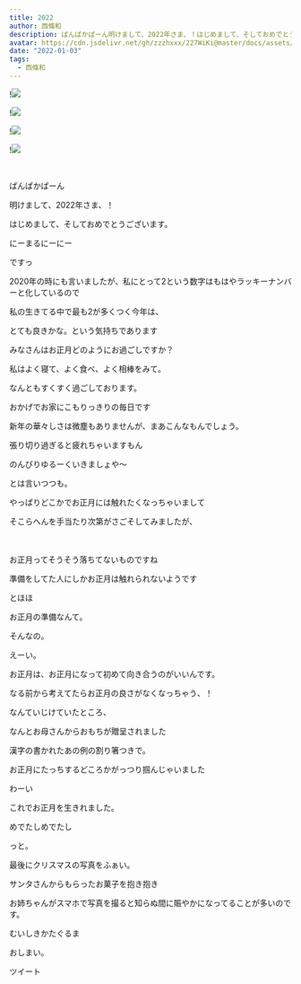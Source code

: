 ```yaml
---
title: 2022
author: 西條和
description: ぱんぱかぱーん明けまして、2022年さま、！はじめまして、そしておめでとうご...
avatar: https://cdn.jsdelivr.net/gh/zzzhxxx/227WiKi@master/docs/assets/photo/avatar/nagomi.jpg
date: "2022-01-03"
tags:
  - 西條和
---
```


!![](https://cdn.jsdelivr.net/gh/zzzhxxx/227WiKi-image@master/blog-image/nagomi-2022-01-03_1.jpg)

!![](https://cdn.jsdelivr.net/gh/zzzhxxx/227WiKi-image@master/blog-image/nagomi-2022-01-03_2.jpg)

!![](https://cdn.jsdelivr.net/gh/zzzhxxx/227WiKi-image@master/blog-image/nagomi-2022-01-03_3.jpg)

!![](https://cdn.jsdelivr.net/gh/zzzhxxx/227WiKi-image@master/blog-image/nagomi-2022-01-03_4.jpg)



  ﻿





























ぱんぱかぱーん






















明けまして、2022年さま、！














はじめまして、そしておめでとうございます。





















にーまるにーにー






ですっ































2020年の時にも言いましたが、私にとって2という数字はもはやラッキーナンバーと化しているので

















私の生きてる中で最も2が多くつく今年は、












とても良きかな。という気持ちであります





























みなさんはお正月どのようにお過ごしですか？


































私はよく寝て、よく食べ、よく相棒をみて。



なんともすくすく過ごしております。





















おかげでお家にこもりっきりの毎日です




新年の華々しさは微塵もありませんが、まあこんなもんでしょう。















張り切り過ぎると疲れちゃいますもん



















のんびりゆるーくいきましょや〜


































とは言いつつも。










やっぱりどこかでお正月には触れたくなっちゃいまして









そこらへんを手当たり次第がさごそしてみましたが、




















　　　　











お正月ってそうそう落ちてないものですね




























準備をしてた人にしかお正月は触れられないようです






















とほほ

























お正月の準備なんて。













そんなの。
























えーい。

























お正月は、お正月になって初めて向き合うのがいいんです。












なる前から考えてたらお正月の良さがなくなっちゃう、！



































なんていじけていたところ、





















なんとお母さんからおもちが贈呈されました



















漢字の書かれたあの例の割り箸つきで。

























お正月にたっちするどころかがっつり掴んじゃいました















わーい



















これでお正月を生きれました。
























めでたしめでたし










っと。





















































最後にクリスマスの写真をふぁい。













サンタさんからもらったお菓子を抱き抱き




















お姉ちゃんがスマホで写真を撮ると知らぬ間に賑やかになってることが多いのです。













むいしきかたぐるま

























おしまい。


ツイート




